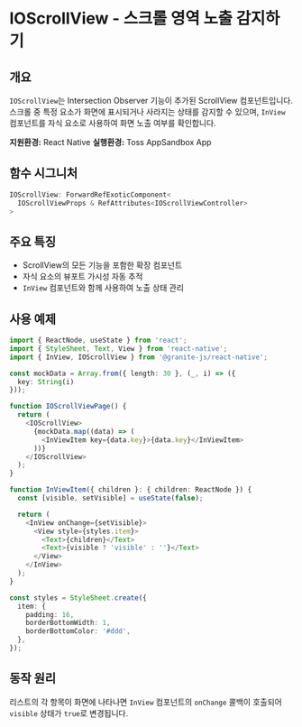 # IOScrollView - 스크롤 영역 노출 감지하기

## 개요

`IOScrollView`는 Intersection Observer 기능이 추가된 ScrollView 컴포넌트입니다. 스크롤 중 특정 요소가 화면에 표시되거나 사라지는 상태를 감지할 수 있으며, `InView` 컴포넌트를 자식 요소로 사용하여 화면 노출 여부를 확인합니다.

**지원환경:** React Native
**실행환경:** Toss AppSandbox App

## 함수 시그니처

```typescript
IOScrollView: ForwardRefExoticComponent<
  IOScrollViewProps & RefAttributes<IOScrollViewController>
>
```

## 주요 특징

- ScrollView의 모든 기능을 포함한 확장 컴포넌트
- 자식 요소의 뷰포트 가시성 자동 추적
- `InView` 컴포넌트와 함께 사용하여 노출 상태 관리

## 사용 예제

```typescript
import { ReactNode, useState } from 'react';
import { StyleSheet, Text, View } from 'react-native';
import { InView, IOScrollView } from '@granite-js/react-native';

const mockData = Array.from({ length: 30 }, (_, i) => ({
  key: String(i)
}));

function IOScrollViewPage() {
  return (
    <IOScrollView>
      {mockData.map((data) => (
        <InViewItem key={data.key}>{data.key}</InViewItem>
      ))}
    </IOScrollView>
  );
}

function InViewItem({ children }: { children: ReactNode }) {
  const [visible, setVisible] = useState(false);

  return (
    <InView onChange={setVisible}>
      <View style={styles.item}>
        <Text>{children}</Text>
        <Text>{visible ? 'visible' : ''}</Text>
      </View>
    </InView>
  );
}

const styles = StyleSheet.create({
  item: {
    padding: 16,
    borderBottomWidth: 1,
    borderBottomColor: '#ddd',
  },
});
```

## 동작 원리

리스트의 각 항목이 화면에 나타나면 `InView` 컴포넌트의 `onChange` 콜백이 호출되어 `visible` 상태가 `true`로 변경됩니다.
